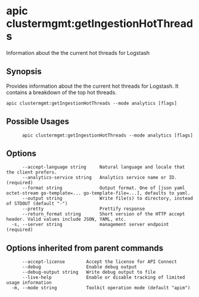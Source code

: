 # apic clustermgmt:getIngestionHotThreads

Information about the the current hot threads for Logstash

## Synopsis

Provides information about the the current hot threads for Logstash. It contains a breakdown of the top hot threads.

```
apic clustermgmt:getIngestionHotThreads --mode analytics [flags]
```

## Possible Usages

```
      apic clustermgmt:getIngestionHotThreads --mode analytics [flags]
```

## Options

```
      --accept-language string     Natural language and locale that the client prefers.
      --analytics-service string   Analytics service name or ID. (required)
      --format string              Output format. One of [json yaml octet-stream go-template=... go-template-file=...], defaults to yaml.
      --output string              Write file(s) to directory, instead of STDOUT (default "-")
      --pretty                     Prettify response
      --return_format string       Short version of the HTTP accept header. Valid values include JSON, YAML, etc.
  -s, --server string              management server endpoint (required)
```

## Options inherited from parent commands

```
      --accept-license        Accept the license for API Connect
      --debug                 Enable debug output
      --debug-output string   Write debug output to file
      --live-help             Enable or disable tracking of limited usage information
  -m, --mode string           Toolkit operation mode (default "apim")
```
